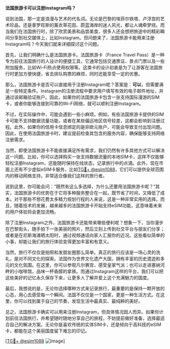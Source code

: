 **法国旅游卡可以注册Instagram吗？**

说到法国，那一定是浪漫与艺术的代名词。无论是巴黎的埃菲尔铁塔、卢浮宫的艺术珍品，还是普罗旺斯的薰衣草花田、蔚蓝海岸的迷人风光，都让人魂牵梦绕。而当我们在法国旅行时，除了欣赏美景和品尝美食，很多人还会想把旅途中的精彩瞬间分享到社交媒体上，比如Instagram。但问题来了，法国旅游卡能用来注册Instagram吗？今天我们就来详细探讨这个问题。

首先，让我们明确什么是法国旅游卡。法国旅游卡（France Travel Pass）是一种专为前往法国旅行的人设计的便捷工具，它通常包括交通票证、景点门票以及一些附加服务，比如Wi-Fi热点使用权限等。这类卡的设计初衷是为了让游客在法国旅行时更加方便快捷，省去排队购票的麻烦，同时还能享受一定的优惠。

那么，法国旅游卡是否可以直接用于注册Instagram呢？答案是：**可以**，但需要满足一些特定条件。Instagram的注册流程中要求用户填写有效的电子邮件地址，并通过该邮箱验证账户。因此，如果你的法国旅游卡包含一张支持国际漫游的SIM卡，或者你能够连接到可靠的Wi-Fi网络，就可以顺利注册Instagram。

不过，在实际操作中，可能会遇到一些小麻烦。例如，有些法国旅游卡提供的SIM卡可能不支持数据流量功能，或者在某些偏远地区信号较差，这都会影响到注册过程。此外，如果你的信用卡信息绑定的是非欧元账户，可能会导致支付出现问题。因此，在使用法国旅游卡时，建议提前检查其包含的服务内容，确保能够支持网络注册需求。

当然，即使法国旅游卡不能直接满足所有需求，我们仍然有许多其他方式可以解决这一问题。比如，你可以选择购买一张支持数据流量的本地SIM卡，这样不仅能够轻松注册Instagram，还能随时保持在线状态，记录旅行中的点滴。此外，现在市面上还有不少虚拟eSIM卡服务，比如[TG💪+ @esim1088](https://t.me/s/esim1088)，它们可以提供全球范围内的移动网络支持，非常适合像我们这样的旅行者。

说到这里，你可能会问：“既然有这么多选择，为什么还要用法国旅游卡呢？”其实，法国旅游卡的优势在于它将多种服务整合在一起，既节省了时间，又降低了成本。对于那些不想花费太多精力规划行程的人来说，这是一种非常实用的选择。而且，随着技术的发展，越来越多的法国旅游卡开始支持eSIM功能，这意味着未来的用户体验将会更加流畅。

除了注册Instagram之外，法国旅游卡还能带来哪些便利呢？想象一下，当你漫步在巴黎街头，随手拍下一张美丽的照片，然后立刻上传到社交平台与朋友们分享；或者是在尼斯海滩晒太阳时，通过视频通话向家人汇报你的近况。这些看似简单的小事，却能让我们的旅行体验变得更加丰富和有意义。

当然，旅行不仅仅是拍照和发朋友圈那么简单。真正的旅行应该是一场心灵的洗礼，是对不同文化的探索。法国作为世界文化遗产大国，拥有丰富的历史遗迹和多元的文化氛围。在这里，你可以参观凡尔赛宫，感受皇家气派；也可以走进塞纳河畔的小咖啡馆，品味一杯香醇的拿铁。而通过Instagram这样的平台，我们可以把这些美好的记忆永久保存下来，让更多人了解并爱上这个充满魅力的国度。

最后，我想说的是，无论你选择哪种方式来记录旅行，最重要的是保持一颗开放的心态，用心去感受每一个瞬间。法国不仅仅是一个国家，更是一种生活方式。在这里，你可以找到属于自己的节奏，发现生活中最真实、最纯粹的美好。

总之，法国旅游卡确实可以用来注册Instagram，但具体情况因人而异。如果你计划前往法国旅行，并希望随时随地分享自己的旅程，不妨提前做好准备，选择最适合自己的解决方案。无论你是喜欢传统的实体SIM卡，还是倾向于高科技的eSIM卡，都能在这个美丽国度留下难忘的印记。

[[TG💪+ @esim1088](https://t.me/s/esim1088) ![Image](https://i.postimg.cc/4NQfJmqS/Snipaste-2025-05-13-00-14-12.png)]